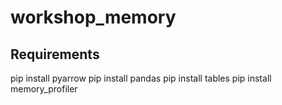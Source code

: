 # workshop_memory

## Requirements

pip install pyarrow
pip install pandas
pip install tables
pip install memory_profiler

